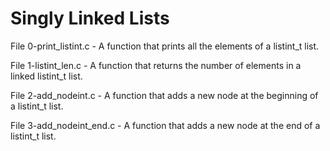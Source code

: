 # Singly Linked Lists
File 0-print_listint.c - A function that prints all the elements of a listint_t list.

File 1-listint_len.c - A function that returns the number of elements in a linked listint_t list.

File 2-add_nodeint.c - A function that adds a new node at the beginning of a listint_t list.

File 3-add_nodeint_end.c - A function that adds a new node at the end of a listint_t list.
